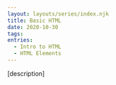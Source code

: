 ```yaml
---
layout: layouts/series/index.njk
title: Basic HTML
date: 2020-10-30
tags:
entries:
  - Intro to HTML
  - HTML Elements
---
```


[description]
